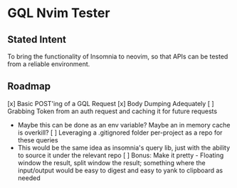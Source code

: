 # GQL Nvim Tester

## Stated Intent
To bring the functionality of Insomnia to neovim, so that APIs can be tested from a reliable environment.

## Roadmap
[x] Basic POST'ing of a GQL Request
[x] Body Dumping Adequately
[ ] Grabbing Token from an auth request and caching it for future requests
  * Maybe this can be done as an env variable? Maybe an in memory cache is overkill?
[ ] Leveraging a .gitignored folder per-project as a repo for these queries
  * This would be the same idea as insomnia's query lib, just with the ability to source it under the relevant repo
[ ] Bonus: Make it pretty - Floating window the result, split window the result; something where the input/output would be easy to digest and easy to yank to clipboard as needed


